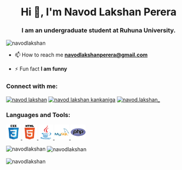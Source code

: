 <h1 align="center">Hi 👋, I'm Navod Lakshan Perera</h1>
<h3 align="center">I am an undergraduate student at Ruhuna University.</h3>

<p align="left"> <img src="https://komarev.com/ghpvc/?username=navodlakshan&label=Profile%20views&color=0e75b6&style=flat" alt="navodlakshan" /> </p>

- 📫 How to reach me **navodlakshanperera@gmail.com**

- ⚡ Fun fact **I am funny**

<h3 align="left">Connect with me:</h3>
<p align="left">
<a href="https://linkedin.com/in/navod lakshan" target="blank"><img align="center" src="https://raw.githubusercontent.com/rahuldkjain/github-profile-readme-generator/master/src/images/icons/Social/linked-in-alt.svg" alt="navod lakshan" height="30" width="40" /></a>
<a href="https://fb.com/navod lakshan kankaniga" target="blank"><img align="center" src="https://raw.githubusercontent.com/rahuldkjain/github-profile-readme-generator/master/src/images/icons/Social/facebook.svg" alt="navod lakshan kankaniga" height="30" width="40" /></a>
<a href="https://instagram.com/navod.lakshan_" target="blank"><img align="center" src="https://raw.githubusercontent.com/rahuldkjain/github-profile-readme-generator/master/src/images/icons/Social/instagram.svg" alt="navod.lakshan_" height="30" width="40" /></a>
</p>

<h3 align="left">Languages and Tools:</h3>
<p align="left"> <a href="https://www.w3schools.com/css/" target="_blank" rel="noreferrer"> <img src="https://raw.githubusercontent.com/devicons/devicon/master/icons/css3/css3-original-wordmark.svg" alt="css3" width="40" height="40"/> </a> <a href="https://www.w3.org/html/" target="_blank" rel="noreferrer"> <img src="https://raw.githubusercontent.com/devicons/devicon/master/icons/html5/html5-original-wordmark.svg" alt="html5" width="40" height="40"/> </a> <a href="https://www.java.com" target="_blank" rel="noreferrer"> <img src="https://raw.githubusercontent.com/devicons/devicon/master/icons/java/java-original.svg" alt="java" width="40" height="40"/> </a> <a href="https://www.mysql.com/" target="_blank" rel="noreferrer"> <img src="https://raw.githubusercontent.com/devicons/devicon/master/icons/mysql/mysql-original-wordmark.svg" alt="mysql" width="40" height="40"/> </a> <a href="https://www.php.net" target="_blank" rel="noreferrer"> <img src="https://raw.githubusercontent.com/devicons/devicon/master/icons/php/php-original.svg" alt="php" width="40" height="40"/> </a> </p>

<p><background color=black> <img align="left" src="https://github-readme-stats.vercel.app/api/top-langs?username=navodlakshan&show_icons=true&locale=en&layout=compact" alt="navodlakshan" /></p>

<p>&nbsp;<img align="center" src="https://github-readme-stats.vercel.app/api?username=navodlakshan&show_icons=true&locale=en" alt="navodlakshan" /></p>

<p><img align="center" src="https://github-readme-streak-stats.herokuapp.com/?user=navodlakshan&" alt="navodlakshan" /></p>

